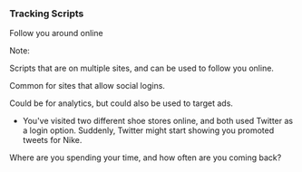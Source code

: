 ### Tracking Scripts

Follow you around online

Note:

Scripts that are on multiple sites, and can be used to follow you online.

Common for sites that allow social logins.

Could be for analytics, but could also be used to target ads.
- You've visited two different shoe stores online, and both used Twitter as a login option. Suddenly, Twitter might start showing you promoted tweets for Nike.

Where are you spending your time, and how often are you coming back?
